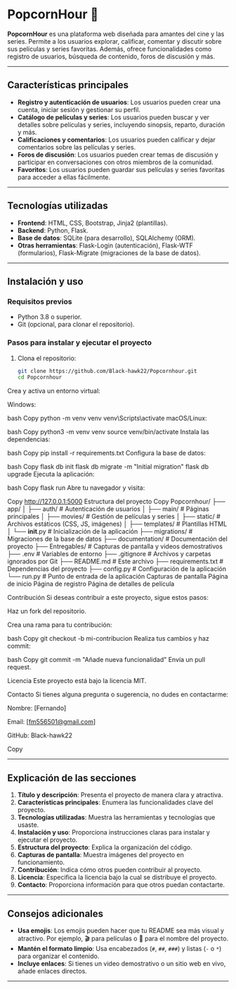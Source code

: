 # PopcornHour 🍿

**PopcornHour** es una plataforma web diseñada para amantes del cine y las series. Permite a los usuarios explorar, calificar, comentar y discutir sobre sus películas y series favoritas. Además, ofrece funcionalidades como registro de usuarios, búsqueda de contenido, foros de discusión y más.

---

## **Características principales**

- **Registro y autenticación de usuarios**: Los usuarios pueden crear una cuenta, iniciar sesión y gestionar su perfil.
- **Catálogo de películas y series**: Los usuarios pueden buscar y ver detalles sobre películas y series, incluyendo sinopsis, reparto, duración y más.
- **Calificaciones y comentarios**: Los usuarios pueden calificar y dejar comentarios sobre las películas y series.
- **Foros de discusión**: Los usuarios pueden crear temas de discusión y participar en conversaciones con otros miembros de la comunidad.
- **Favoritos**: Los usuarios pueden guardar sus películas y series favoritas para acceder a ellas fácilmente.

---

## **Tecnologías utilizadas**

- **Frontend**: HTML, CSS, Bootstrap, Jinja2 (plantillas).
- **Backend**: Python, Flask.
- **Base de datos**: SQLite (para desarrollo), SQLAlchemy (ORM).
- **Otras herramientas**: Flask-Login (autenticación), Flask-WTF (formularios), Flask-Migrate (migraciones de la base de datos).

---

## **Instalación y uso**

### **Requisitos previos**

- Python 3.8 o superior.
- Git (opcional, para clonar el repositorio).

### **Pasos para instalar y ejecutar el proyecto**

1. Clona el repositorio:
   ```bash
   git clone https://github.com/Black-hawk22/Popcornhour.git
   cd Popcornhour
Crea y activa un entorno virtual:

Windows:

bash
Copy
python -m venv venv
venv\Scripts\activate
macOS/Linux:

bash
Copy
python3 -m venv venv
source venv/bin/activate
Instala las dependencias:

bash
Copy
pip install -r requirements.txt
Configura la base de datos:

bash
Copy
flask db init
flask db migrate -m "Initial migration"
flask db upgrade
Ejecuta la aplicación:

bash
Copy
flask run
Abre tu navegador y visita:

Copy
http://127.0.0.1:5000
Estructura del proyecto
Copy
Popcornhour/
├── app/
│   ├── auth/               # Autenticación de usuarios
│   ├── main/               # Páginas principales
│   ├── movies/             # Gestión de películas y series
│   ├── static/             # Archivos estáticos (CSS, JS, imágenes)
│   ├── templates/          # Plantillas HTML
│   └── __init__.py         # Inicialización de la aplicación
├── migrations/             # Migraciones de la base de datos
├── documentation/          # Documentación del proyecto
├── Entregables/            # Capturas de pantalla y videos demostrativos
├── .env                    # Variables de entorno
├── .gitignore              # Archivos y carpetas ignorados por Git
├── README.md               # Este archivo
├── requirements.txt        # Dependencias del proyecto
├── config.py               # Configuración de la aplicación
└── run.py                  # Punto de entrada de la aplicación
Capturas de pantalla
Página de inicio
Página de registro
Página de detalles de película

Contribución
Si deseas contribuir a este proyecto, sigue estos pasos:

Haz un fork del repositorio.

Crea una rama para tu contribución:

bash
Copy
git checkout -b mi-contribucion
Realiza tus cambios y haz commit:

bash
Copy
git commit -m "Añade nueva funcionalidad"
Envía un pull request.

Licencia
Este proyecto está bajo la licencia MIT.

Contacto
Si tienes alguna pregunta o sugerencia, no dudes en contactarme:

Nombre: [Fernando]

Email: [fm556501@gmail.com]

GitHub: Black-hawk22

Copy

---

## **Explicación de las secciones**

1. **Título y descripción**: Presenta el proyecto de manera clara y atractiva.
2. **Características principales**: Enumera las funcionalidades clave del proyecto.
3. **Tecnologías utilizadas**: Muestra las herramientas y tecnologías que usaste.
4. **Instalación y uso**: Proporciona instrucciones claras para instalar y ejecutar el proyecto.
5. **Estructura del proyecto**: Explica la organización del código.
6. **Capturas de pantalla**: Muestra imágenes del proyecto en funcionamiento.
7. **Contribución**: Indica cómo otros pueden contribuir al proyecto.
8. **Licencia**: Especifica la licencia bajo la cual se distribuye el proyecto.
9. **Contacto**: Proporciona información para que otros puedan contactarte.

---

## **Consejos adicionales**

- **Usa emojis**: Los emojis pueden hacer que tu README sea más visual y atractivo. Por ejemplo, 🎬 para películas o 🍿 para el nombre del proyecto.
- **Mantén el formato limpio**: Usa encabezados (`#`, `##`, `###`) y listas (`-` o `*`) para organizar el contenido.
- **Incluye enlaces**: Si tienes un video demostrativo o un sitio web en vivo, añade enlaces directos.

---
